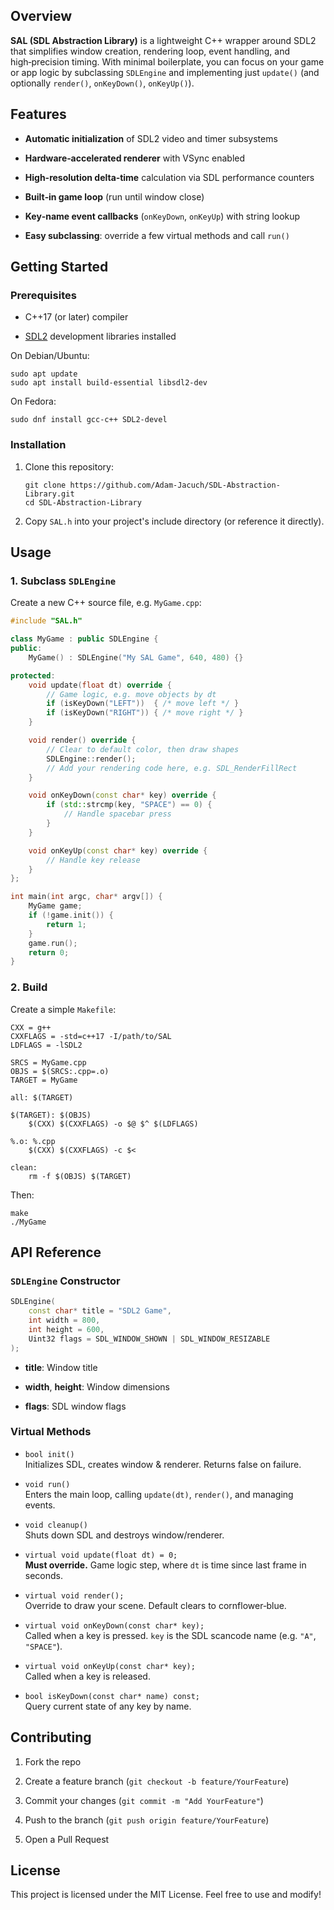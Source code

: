 Overview
--------

**SAL (SDL Abstraction Library)** is a lightweight C++ wrapper around SDL2 that simplifies window creation, rendering loop, event handling, and high‑precision timing. With minimal boilerplate, you can focus on your game or app logic by subclassing `SDLEngine` and implementing just `update()` (and optionally `render()`, `onKeyDown()`, `onKeyUp()`).

Features
--------

-   **Automatic initialization** of SDL2 video and timer subsystems

-   **Hardware‑accelerated renderer** with VSync enabled

-   **High-resolution delta‑time** calculation via SDL performance counters

-   **Built‑in game loop** (run until window close)

-   **Key‑name event callbacks** (`onKeyDown`, `onKeyUp`) with string lookup

-   **Easy subclassing**: override a few virtual methods and call `run()`

Getting Started
---------------

### Prerequisites

-   C++17 (or later) compiler

-   [SDL2](https://www.libsdl.org/) development libraries installed

On Debian/Ubuntu:

```
sudo apt update
sudo apt install build-essential libsdl2-dev
```

On Fedora:

```
sudo dnf install gcc-c++ SDL2-devel
```

### Installation

1.  Clone this repository:

    ```
    git clone https://github.com/Adam-Jacuch/SDL-Abstraction-Library.git
    cd SDL-Abstraction-Library
    ```

2.  Copy `SAL.h` into your project's include directory (or reference it directly).

Usage
-----

### 1\. Subclass `SDLEngine`

Create a new C++ source file, e.g. `MyGame.cpp`:

``` cpp
#include "SAL.h"

class MyGame : public SDLEngine {
public:
    MyGame() : SDLEngine("My SAL Game", 640, 480) {}

protected:
    void update(float dt) override {
        // Game logic, e.g. move objects by dt
        if (isKeyDown("LEFT"))  { /* move left */ }
        if (isKeyDown("RIGHT")) { /* move right */ }
    }

    void render() override {
        // Clear to default color, then draw shapes
        SDLEngine::render();
        // Add your rendering code here, e.g. SDL_RenderFillRect
    }

    void onKeyDown(const char* key) override {
        if (std::strcmp(key, "SPACE") == 0) {
            // Handle spacebar press
        }
    }

    void onKeyUp(const char* key) override {
        // Handle key release
    }
};

int main(int argc, char* argv[]) {
    MyGame game;
    if (!game.init()) {
        return 1;
    }
    game.run();
    return 0;
}

```

### 2\. Build

Create a simple `Makefile`:

``` make
CXX = g++
CXXFLAGS = -std=c++17 -I/path/to/SAL
LDFLAGS = -lSDL2

SRCS = MyGame.cpp
OBJS = $(SRCS:.cpp=.o)
TARGET = MyGame

all: $(TARGET)

$(TARGET): $(OBJS)
	$(CXX) $(CXXFLAGS) -o $@ $^ $(LDFLAGS)

%.o: %.cpp
	$(CXX) $(CXXFLAGS) -c $<

clean:
	rm -f $(OBJS) $(TARGET)

```

Then:

```
make
./MyGame
```

API Reference
-------------

### `SDLEngine` Constructor

``` cpp
SDLEngine(
    const char* title = "SDL2 Game",
    int width = 800,
    int height = 600,
    Uint32 flags = SDL_WINDOW_SHOWN | SDL_WINDOW_RESIZABLE
);

```

-   **title**: Window title

-   **width**, **height**: Window dimensions

-   **flags**: SDL window flags

### Virtual Methods

-   `bool init()`\
    Initializes SDL, creates window & renderer. Returns false on failure.

-   `void run()`\
    Enters the main loop, calling `update(dt)`, `render()`, and managing events.

-   `void cleanup()`\
    Shuts down SDL and destroys window/renderer.

-   `virtual void update(float dt) = 0;`\
    **Must override.** Game logic step, where `dt` is time since last frame in seconds.

-   `virtual void render();`\
    Override to draw your scene. Default clears to cornflower‑blue.

-   `virtual void onKeyDown(const char* key);`\
    Called when a key is pressed. `key` is the SDL scancode name (e.g. `"A"`, `"SPACE"`).

-   `virtual void onKeyUp(const char* key);`\
    Called when a key is released.

-   `bool isKeyDown(const char* name) const;`\
    Query current state of any key by name.

Contributing
------------

1.  Fork the repo

2.  Create a feature branch (`git checkout -b feature/YourFeature`)

3.  Commit your changes (`git commit -m "Add YourFeature"`)

4.  Push to the branch (`git push origin feature/YourFeature`)

5.  Open a Pull Request

License
-------

This project is licensed under the MIT License. Feel free to use and modify!
